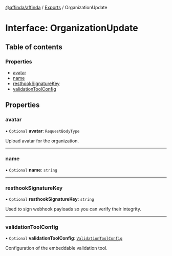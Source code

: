 [@affinda/affinda](../README.md) / [Exports](../modules.md) / OrganizationUpdate

# Interface: OrganizationUpdate

## Table of contents

### Properties

- [avatar](OrganizationUpdate.md#avatar)
- [name](OrganizationUpdate.md#name)
- [resthookSignatureKey](OrganizationUpdate.md#resthooksignaturekey)
- [validationToolConfig](OrganizationUpdate.md#validationtoolconfig)

## Properties

### avatar

• `Optional` **avatar**: `RequestBodyType`

Upload avatar for the organization.

___

### name

• `Optional` **name**: `string`

___

### resthookSignatureKey

• `Optional` **resthookSignatureKey**: `string`

Used to sign webhook payloads so you can verify their integrity.

___

### validationToolConfig

• `Optional` **validationToolConfig**: [`ValidationToolConfig`](ValidationToolConfig.md)

Configuration of the embeddable validation tool.
